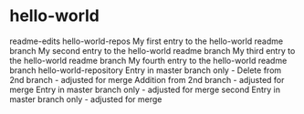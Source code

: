 # hello-world
readme-edits
hello-world-repos
My first entry to the hello-world readme branch
My second entry to the hello-world readme branch
My third entry to the hello-world readme branch
My fourth entry to the hello-world readme branch
hello-world-repository
Entry in master branch only - Delete from 2nd branch - adjusted for merge
Addition from 2nd branch - adjusted for merge
Entry in master branch only - adjusted for merge
second Entry in master branch only - adjusted for merge



